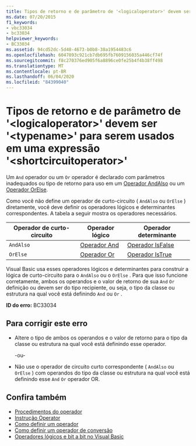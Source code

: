 ```yaml
---
title: Tipos de retorno e de parâmetro de '<logicaloperator>' devem ser '<typename>' para serem usados em uma expressão '<shortcircuitoperator>'
ms.date: 07/20/2015
f1_keywords:
- vbc33034
- bc33034
helpviewer_keywords:
- BC33034
ms.assetid: 94cd52dc-5d48-4673-b0b8-38a1954483c6
ms.openlocfilehash: 6047893c921cb7db695fb7609156035a446cf74f
ms.sourcegitcommit: f8c270376ed905f6a8896ce0fe25b4f4b38ff498
ms.translationtype: MT
ms.contentlocale: pt-BR
ms.lasthandoff: 06/04/2020
ms.locfileid: "84399040"
---
```

# <a name="return-and-parameter-types-of-logicaloperator-must-be-typename-to-be-used-in-a-shortcircuitoperator-expression"></a>Tipos de retorno e de parâmetro de '\<logicaloperator>' devem ser '\<typename>' para serem usados em uma expressão '\<shortcircuitoperator>'
Um `And` operador ou um `Or` operador é declarado com parâmetros inadequados ou tipo de retorno para uso em um [Operador AndAlso](../language-reference/operators/andalso-operator.md) ou um [Operador OrElse](../language-reference/operators/orelse-operator.md).  
  
 Como você não define um operador de curto-circuito ( `AndAlso` ou `OrElse` ) diretamente, você deve definir os operadores lógicos e determinantes correspondentes. A tabela a seguir mostra os operadores necessários.  
  
|Operador de curto-circuito|Operador lógico|Operador determinante|  
|--------------------------------|----------------------|--------------------------|  
|`AndAlso`|[Operador And](../language-reference/operators/and-operator.md)|[Operador IsFalse](../language-reference/operators/isfalse-operator.md)|  
|`OrElse`|[Operador Or](../language-reference/operators/or-operator.md)|[Operador IsTrue](../language-reference/operators/istrue-operator.md)|  
  
 Visual Basic usa esses operadores lógicos e determinantes para construir a lógica de curto-circuito para o `AndAlso` ou o `OrElse` . Para que isso funcione corretamente, ambos os operandos e o valor de retorno de sua `And` `Or` definição ou devem ser do tipo recipiente, ou seja, o tipo da classe ou estrutura na qual você está definindo `And` ou `Or` .  
  
 **ID do erro:** BC33034  
  
## <a name="to-correct-this-error"></a>Para corrigir este erro  
  
- Altere o tipo de ambos os operandos e o valor de retorno para o tipo da classe ou estrutura na qual você está definindo esse operador.  
  
     -ou-  
  
- Não use o operador de circuito curto correspondente ( `AndAlso` ou `OrElse` ) com operandos do tipo da classe ou estrutura na qual você está definindo esse `And` `Or` operador OR.  
  
## <a name="see-also"></a>Confira também

- [Procedimentos do operador](../programming-guide/language-features/procedures/operator-procedures.md)
- [Instrução Operator](../language-reference/statements/operator-statement.md)
- [Como definir um operador](../programming-guide/language-features/procedures/how-to-define-an-operator.md)
- [Como definir um operador de conversão](../programming-guide/language-features/procedures/how-to-define-a-conversion-operator.md)
- [Operadores lógicos e bit a bit no Visual Basic](../programming-guide/language-features/operators-and-expressions/logical-and-bitwise-operators.md)
